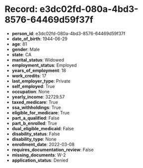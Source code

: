 # Record: e3dc02fd-080a-4bd3-8576-64469d59f37f

- **person_id**: e3dc02fd-080a-4bd3-8576-64469d59f37f
- **date_of_birth**: 1944-06-29
- **age**: 81
- **gender**: Male
- **state**: CA
- **marital_status**: Widowed
- **employment_status**: Employed
- **years_of_employment**: 18
- **work_credits**: 17
- **last_employer_type**: Private
- **self_employed**: True
- **occupation**: None
- **yearly_income**: 32729.57
- **taxed_medicare**: True
- **ssa_withholdings**: True
- **eligible_for_medicare**: True
- **part_a_qualified**: False
- **part_b_enrolled**: True
- **dual_eligible_medicaid**: False
- **disability_status**: False
- **disability_type**: None
- **enrollment_date**: 2022-03-08
- **requires_documentation_review**: False
- **missing_documents**: W-2
- **application_status**: Denied